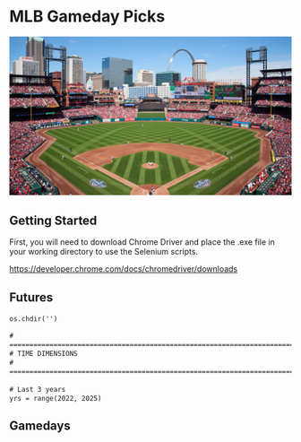 # MLB Gameday Picks

![image](https://github.com/bradybr/mlb_bet/blob/main/images/busch.jpg?)


## Getting Started



First, you will need to download Chrome Driver and place the .exe file in your working directory to use the Selenium scripts.

https://developer.chrome.com/docs/chromedriver/downloads


## Futures

```
os.chdir('')
```

```
# =============================================================================
# TIME DIMENSIONS
# =============================================================================

# Last 3 years
yrs = range(2022, 2025)
```

## Gamedays


